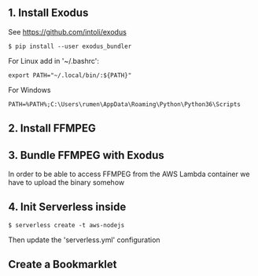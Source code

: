 ## 1. Install Exodus 
See https://github.com/intoli/exodus
```
$ pip install --user exodus_bundler
```

For Linux add in '~/.bashrc':
```
export PATH="~/.local/bin/:${PATH}"
```

For Windows
```
PATH=%PATH%;C:\Users\rumen\AppData\Roaming\Python\Python36\Scripts
```

## 2. Install FFMPEG

## 3. Bundle FFMPEG with Exodus
In order to be able to access FFMPEG from the AWS Lambda container we have to upload the binary somehow

## 4. Init Serverless inside
```
$ serverless create -t aws-nodejs
```

Then update the 'serverless.yml' configuration



## Create a Bookmarklet